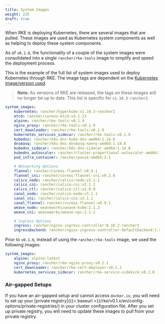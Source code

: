 ```yaml
---
title: System Images
weight: 225
draft: true
---
```

When RKE is deploying Kubernetes, there are several images that are pulled. These images are used as Kubernetes system components as well as helping to deploy these system components.  

As of `v0.1.6`, the functionality of a couple of the system images were consolidated into a single `rancher/rke-tools` image to simplify and speed the deployment process.

This is the example of the full list of system images used to deploy Kubernetes through RKE. The image tags are dependent on the [Kubernetes image/version used](https://github.com/rancher/types/blob/master/apis/management.cattle.io/v3/k8s_defaults.go).

> **Note:** As versions of RKE are released, the tags on these images will no longer be up to date. This list is specific for `v1.10.3-rancher2`.

```yaml
system_images:
    kubernetes: rancher/hyperkube:v1.10.3-rancher2
    etcd: rancher/coreos-etcd:v3.1.12
    alpine: rancher/rke-tools:v0.1.9
    nginx_proxy: rancher/rke-tools:v0.1.9
    cert_downloader: rancher/rke-tools:v0.1.9
    kubernetes_services_sidecar: rancher/rke-tools:v0.1.9
    kubedns: rancher/k8s-dns-kube-dns-amd64:1.14.8
    dnsmasq: rancher/k8s-dns-dnsmasq-nanny-amd64:1.14.8
    kubedns_sidecar: rancher/k8s-dns-sidecar-amd64:1.14.8
    kubedns_autoscaler: rancher/cluster-proportional-autoscaler-amd64:1.0.0
    pod_infra_container: rancher/pause-amd64:3.1

    # Networking Options
    flannel: rancher/coreos-flannel:v0.9.1
    flannel_cni: rancher/coreos-flannel-cni:v0.2.0
    calico_node: rancher/calico-node:v3.1.1
    calico_cni: rancher/calico-cni:v3.1.1
    calico_ctl: rancher/calico-ctl:v2.0.0
    canal_node: rancher/calico-node:v3.1.1
    canal_cni: rancher/calico-cni:v3.1.1
    canal_flannel: rancher/coreos-flannel:v0.9.1
    weave_node: weaveworks/weave-kube:2.1.2
    weave_cni: weaveworks/weave-npc:2.1.2

    # Ingress Options
    ingress: rancher/nginx-ingress-controller:0.10.2-rancher3
    ingressBackend: rancher/nginx-ingress-controller-defaultbackend:1.4
```

Prior to `v0.1.6`, instead of using the `rancher/rke-tools` image, we used the following images:

```yaml
system_images:
    alpine: alpine:latest
    nginx_proxy: rancher/rke-nginx-proxy:v0.1.1
    cert_downloader: rancher/rke-cert-deployer:v0.1.1
    kubernetes_services_sidecar: rancher/rke-service-sidekick:v0.1.0
```

### Air-gapped Setups

If you have an air-gapped setup and cannot access `docker.io`, you will need to set up your [private registry]({{< baseurl >}}/rke/v0.1.x/en/config-options/private-registries/) in your cluster configuration file. After you set up private registry, you will need to update these images to pull from your private registry.
